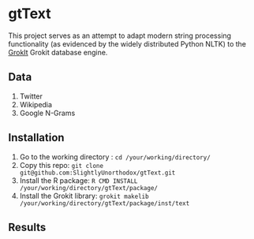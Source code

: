 gtText
======

This project serves as an attempt to adapt modern string processing functionality (as evidenced by the widely distributed Python NLTK) to the [GrokIt](https://github.com/tera-insights/grokit) Grokit database engine.

Data
----

1. Twitter
2. Wikipedia
3. Google N-Grams

Installation
------------

1. Go to the working directory : `cd /your/working/directory/`
2. Copy this repo: `git clone git@github.com:SlightlyUnorthodox/gtText.git`
3. Install the R package: `R CMD INSTALL /your/working/directory/gtText/package/`
4. Install the Grokit library: `grokit makelib /your/working/directory/gtText/package/inst/text`

Results
-------
